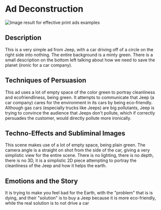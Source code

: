 # Ad Deconstruction

![Image result for effective print ads examples](https://lh4.googleusercontent.com/vODiOro-kTeGLmUnL_gMklHmPQjPjoIFJSlRWDHMEnDDmrwcFclGiyLO7dpQOyi2uMwLs98oIN20-sAQ5f5rn-CaKqeXneg2V7-5JfmsQhjuUUpoSrVxGBb82V_HTnlp5Mwe9isA2fF4UP6RxK5pa7m8zWcoIWZxKuJic9lIAnzYMG4BNR3AQmj4buE_BQ)

## Description
This is a very simple ad from Jeep, with a car driving off of a circle on the right side into nothing. The entire background is a minty green. There is a small description on the bottom left talking about how we need to save the planet (ironic for a car company).

## Techniques of Persuasion
This ad uses a lot of empty space of the color green to portray cleanliness and ecofriendliness, being green. It attempts to communicate that Jeep (a car company) cares for the environment in its cars by being eco-friendly. Although gas cars (especially trucks like Jeeps) are big pollutants, Jeep is trying to convince the audience that Jeeps don't pollute, which if correctly persuades the customer, would directly pollute more ironically.

## Techno-Effects and Subliminal Images
This scene makes use of a lot of empty space, being plain green. The camera angle is a straight on shot from the side of the car, giving a very simplistic view for the entire scene. There is no lighting, there is no depth, there is no 3D, it is a simplistic 2D piece attempting to portray the cleanliness of the Jeep and how it helps the earth.

## Emotions and the Story
It is trying to make you feel bad for the Earth, with the "problem" that is is dying, and their "solution" is to buy a Jeep because it is more eco-friendly, while the real solution is to not drive a car